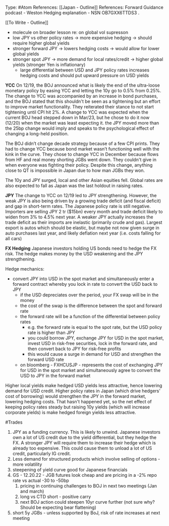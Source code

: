 Type: #Atom
References: [[Japan - Outline]]
References: Forward Guidance podcast - Weston
Hedging explanation - NSN OB7GXX6TTDS3 .

[[To Write - Outline]]
- molecule on broader lesson re: on global vol supresson
- low JPY vs other policy rates -> more expensive hedging -> should require higher global yields
- stronger forward JPY -> lowers hedging costs -> would allow for lower global yields 
- stronger spot JPY -> more demand for local rates/credit -> higher global yields (stronger Yen is inflationary)
	- large differential between USD and JPY policy rates increases hedging costs and should put upward pressure on USD yields 


**YCC**
On 12/19, the BOJ announced what is likely the end of the ultra-loose monetary policy by easing YCC and letting the 10y go to 0.5% from 0.25%. The change to YCC was accompanied by an increase in bond purchases, and the BOJ stated that this shouldn't be seen as a tightening but an effort to improve market functionality. They reiterated their stance to not start tightening until CPI hit 2%. A change to YCC was expected when the current BOJ head stepped down in Mar/23, but he chose to do it now (12/20) when the market was least expecting it. the JPY moved more than the 25bp change would imply and speaks to the psychological effect of changing a long-held position. 

The BOJ didn’t change decade strategy because of a few CPI prints. They had to change YCC because bond market wasn’t functioning well with the kink in the curve. They chose to change YCC in December because flows from HF and real money shorting JGBs went down. They couldn't give in when everyone was fighting their policy. Despite this change, anything close to QT is impossible in Japan due to how man JGBs they won.

The 10y and JPY surged, local and other Asian equities fell. Global rates are also expected to fall as Japan was the last holdout in raising rates. 

**JPY**
The change to YCC on 12/19 led to JPY strengthening. However, the weak JPY is also being driven by a growing trade deficit (and fiscal deficit) and gap in short-term rates. The Japanese policy rate is still negative. Importers are selling JPY 2 tr ($15bn) every month and trade deficit likely to widen from 3% to 4.5% next year. A weaker JPY actually increases the trade deficit as their imports are inelastic (primarily crude and gas). Largest export is autos which should be elastic, but maybe not now given surge in auto purchases last year, and likely deflation next year (i.e. costs falling for all cars)

**FX Hedging**
Japanese investors holding US bonds need to hedge the FX risk. 
The hedge makes money by the USD weakening and the JPY strengthening.

Hedge mechanics:
- convert JPY into USD in the spot market and simultaneously enter a forward contract whereby you lock in rate to convert the USD back to JPY
	- if the USD depreciates over the period, your FX swap will be in the money
	- the cost of the swap is the difference between the spot and forward rate
	- the forward rate will be a function of the differential between policy rates 
		- e.g. the forward rate is equal to the spot rate, but the USD policy rate is higher than JPY
		- you could borrow JPY, exchange JPY for USD in the spot market, invest USD in risk-free securities, lock in the forward rate, and then convert back to JPY for risk-free profits
		- this would cause a surge in demand for USD and strengthen the forward USD rate
	- on bloomberg - FXHCUSJP - represents the cost of exchanging JPY for USD in the spot market and simultaneously agree to convert the USD to JPY in the forward market 
		
Higher local yields make hedged USD yields less attractive, hence lowering demand for USD credit. Higher policy rates in Japan (which drive hedgers' cost of borrowing) would strengthen the JPY in the forward market, lowering hedging costs. That hasn't happened yet, so the net effect of keeping policy rates steady but raising 10y yields (which will increase corporate yields) is make hedged foreign yields less attractive. 


#Trades 
1) JPY as a funding currency. This is likely to unwind. Japanese investors own a lot of US credit due to the yield differential, but they hedge the FX. A stronger JPY will require them to increase their hedge which is already too expensive. This could cause them to unload a lot of US credit, particularly IG credit. 
2) Less demand for structured products which involve selling of options - more volatility 
3) steepening of yield curve good for Japanese financials
4) GS - 12.20.22 - JGB futures look cheap and are pricing in a -2% repo rate vs actual -30 to -50bp
	1) pricing in continuing challenges to BOJ in next two meetings (Jan and march)
	2) long vs CTD short - positive carry 
	3) next BOJ action could steepen 10yr curve further (not sure why? Should be expecting bear flattening)
5) short 5y JGBs - unless supported by BoJ, risk of rate increases at next meeting 